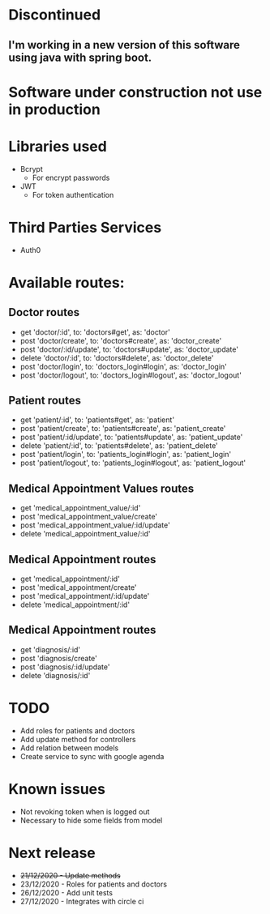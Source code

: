 # Discontinued
## I'm working in a new version of this software using java with spring boot.

# Software under construction not use in production

# Libraries used
* Bcrypt
    * For encrypt passwords
* JWT
    * For token authentication
  
# Third Parties Services
* Auth0

# Available routes:

## Doctor routes
* get 'doctor/:id', to: 'doctors#get', as: 'doctor'
* post 'doctor/create', to: 'doctors#create', as: 'doctor_create'
* post 'doctor/:id/update', to: 'doctors#update', as: 'doctor_update'
* delete 'doctor/:id', to: 'doctors#delete', as: 'doctor_delete'
* post 'doctor/login', to: 'doctors_login#login', as: 'doctor_login'
* post 'doctor/logout', to: 'doctors_login#logout', as: 'doctor_logout'

## Patient routes
* get 'patient/:id', to: 'patients#get', as: 'patient'
* post 'patient/create', to: 'patients#create', as: 'patient_create'
* post 'patient/:id/update', to: 'patients#update', as: 'patient_update'
* delete 'patient/:id', to: 'patients#delete', as: 'patient_delete'
* post 'patient/login', to: 'patients_login#login', as: 'patient_login'
* post 'patient/logout', to: 'patients_login#logout', as: 'patient_logout'

## Medical Appointment Values routes
* get 'medical_appointment_value/:id'
* post 'medical_appointment_value/create'
* post 'medical_appointment_value/:id/update'
* delete 'medical_appointment_value/:id'

## Medical Appointment routes
* get 'medical_appointment/:id'
* post 'medical_appointment/create'
* post 'medical_appointment/:id/update'
* delete 'medical_appointment/:id'

## Medical Appointment routes
* get 'diagnosis/:id'
* post 'diagnosis/create'
* post 'diagnosis/:id/update'
* delete 'diagnosis/:id'

# TODO
* Add roles for patients and doctors
* Add update method for controllers
* Add relation between models
* Create service to sync with google agenda

# Known issues
* Not revoking token when is logged out
* Necessary to hide some fields from model

# Next release
* <s>21/12/2020 - Update methods</s>
* 23/12/2020 - Roles for patients and doctors
* 26/12/2020 - Add unit tests
* 27/12/2020 - Integrates with circle ci

